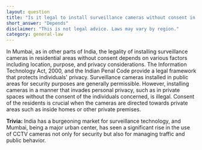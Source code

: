 ```yaml
---
layout: question
title: "Is it legal to install surveillance cameras without consent in residential areas of Mumbai?"
short_answer: "Depends"
disclaimer: "This is not legal advice. Laws may vary by region."
category: general-law
---
```

In Mumbai, as in other parts of India, the legality of installing surveillance cameras in residential areas without consent depends on various factors including location, purpose, and privacy considerations. The Information Technology Act, 2000, and the Indian Penal Code provide a legal framework that protects individuals' privacy. Surveillance cameras installed in public areas for security purposes are generally permissible. However, installing cameras in a manner that invades personal privacy, such as in private spaces without the consent of the individuals concerned, is illegal. Consent of the residents is crucial when the cameras are directed towards private areas such as inside homes or other private premises.

**Trivia:** India has a burgeoning market for surveillance technology, and Mumbai, being a major urban center, has seen a significant rise in the use of CCTV cameras not only for security but also for managing traffic and public behavior.
